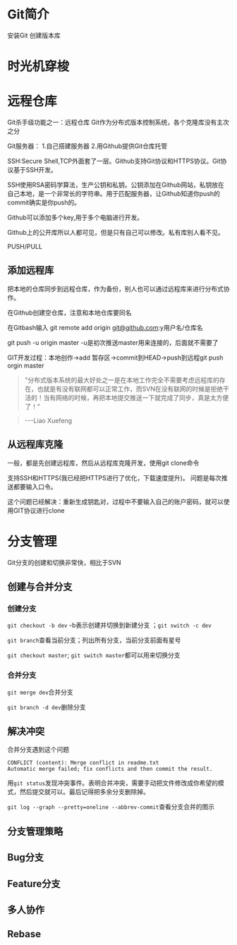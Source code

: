 # Git简介
安装Git
创建版本库
# 时光机穿梭
# 远程仓库
Git杀手级功能之一：远程仓库
Git作为分布式版本控制系统，各个克隆库没有主次之分

Git服务器：
1.自己搭建服务器
2.用Github提供Git仓库托管

SSH:Secure Shell,TCP外面套了一层。Github支持Git协议和HTTPS协议。Git协议基于SSH开发。

SSH使用RSA密码学算法，生产公钥和私钥。公钥添加在Github网站，私钥放在自己本地，是一个非常长的字符串。用于匹配服务器，让Github知道你push的commit确实是你push的。

Github可以添加多个key,用于多个电脑进行开发。

Github上的公开库所以人都可见，但是只有自己可以修改。私有库别人看不见。

PUSH/PULL
## 添加远程库
把本地的仓库同步到远程仓库，作为备份，别人也可以通过远程库来进行分布式协作。

在Github创建空仓库，注意和本地仓库要同名

在Gitbash输入 git remote add origin git@github.com:y用户名/仓库名

git push -u origin master
-u是初次推送master用来连接的，后面就不需要了

GIT开发过程：本地创作->add 暂存区->commit到HEAD->push到远程git push orgin master

> "分布式版本系统的最大好处之一是在本地工作完全不需要考虑远程库的存在，也就是有没有联网都可以正常工作，而SVN在没有联网的时候是拒绝干活的！当有网络的时候，再把本地提交推送一下就完成了同步，真是太方便了！"

> ---Liao Xuefeng
## 从远程库克隆

一般，都是先创建远程库，然后从远程库克隆开发，使用git clone命令

支持SSH和HTTPS(我已经把HTTPS进行了优化，下载速度提升)。
问题是每次推送都要输入口令。

这个问题已经解决：重新生成钥匙对，过程中不要输入自己的账户密码，就可以使用GIT协议进行clone
# 分支管理
Git分支的创建和切换非常快，相比于SVN
## 创建与合并分支
### 创建分支
`git checkout -b dev`
-b表示创建并切换到新建分支
；`git switch -c dev`

`git branch`查看当前分支；列出所有分支，当前分支前面有星号

`git checkout master`; `git switch master`都可以用来切换分支
### 合并分支
`git merge dev`合并分支

`git branch -d dev`删除分支
## 解决冲突
合并分支遇到这个问题
```
CONFLICT (content): Merge conflict in readme.txt
Automatic merge failed; fix conflicts and then commit the result.
```
用`git status`发现冲突事件。表明合并冲突，需要手动把文件修改成你希望的模式，然后提交就可以。最后记得把多余分支删除掉。

`git log --graph --pretty=oneline --abbrev-commit`查看分支合并的图示
## 分支管理策略
## Bug分支
## Feature分支
## 多人协作
## Rebase